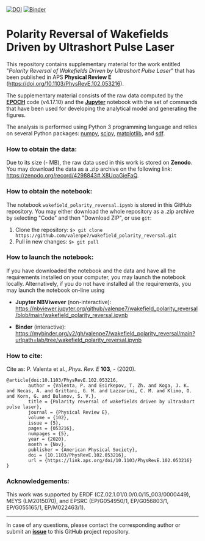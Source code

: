 [![DOI](https://zenodo.org/badge/DOI/10.1103/PhysRevE.102.053216.svg)](https://doi.org/10.1103/PhysRevE.102.053216)
[![Binder](https://mybinder.org/badge_logo.svg)](https://mybinder.org/v2/gh/valenpe7/wakefield_polarity_reversal/main?urlpath=lab/tree/wakefield_polarity_reversal.ipynb)

# Polarity Reversal of Wakefields Driven by Ultrashort Pulse Laser

This repository contains supplementary material for the work entitled "*Polarity Reversal of Wakefields Driven by Ultrashort Pulse Laser*" that has been published in APS **Physical Review E** (https://doi.org/10.1103/PhysRevE.102.053216).

The supplementary material consists of the raw data computed by the **[EPOCH](https://cfsa-pmw.warwick.ac.uk/EPOCH)** code (v4.17.10) and the **[Jupyter](https://jupyter.org/)** notebook with the set of commands that have been used for developing the analytical model and generating the figures.

The analysis is performed using Python 3 programming language and relies on several Python packages: [numpy](https://github.com/numpy/numpy), [scipy](https://github.com/scipy/scipy), [matplotlib](https://github.com/matplotlib/matplotlib), and [sdf](https://github.com/keithbennett/SDF).

### How to obtain the data:

Due to its size (- MB), the raw data used in this work is stored on **Zenodo**. You may download the data as a .zip archive on the following link: https://zenodo.org/record/4298843#.X8UqaGieFaQ.

### How to obtain the notebook:

The notebook `wakefield_polarity_reversal.ipynb` is stored in this GitHub repository. You may either download the whole repository as a .zip archive by selecting "Code" and then "Download ZIP", or use `git`:

1. Clone the repository: ``` $> git clone https://github.com/valenpe7/wakefield_polarity_reversal.git ```
2. Pull in new changes: ``` $> git pull ```

### How to launch the notebook:

If you have downloaded the notebook and the data and have all the requirements installed on your computer, you may launch the notebook locally. Alternatively, if you do not have installed all the requirements, you may launch the notebook on-line using
* **Jupyter NBViwever** (non-interactive): https://nbviewer.jupyter.org/github/valenpe7/wakefield_polarity_reversal/blob/main/wakefield_polarity_reversal.ipynb

* **Binder** (interactive): https://mybinder.org/v2/gh/valenpe7/wakefield_polarity_reversal/main?urlpath=lab/tree/wakefield_polarity_reversal.ipynb

### How to cite:

Cite as: P. Valenta et al., *Phys. Rev. E* **103**, - (2020).
```
@article{doi:10.1103/PhysRevE.102.053216,
        author = {Valenta, P. and Esirkepov, T. Zh. and Koga, J. K. and Necas, A. and Grittani, G. M. and Lazzarini, C. M. and Klimo, O. and Korn, G. and Bulanov, S. V.},
        title = {Polarity reversal of wakefields driven by ultrashort pulse laser},
        journal = {Physical Review E},
        volume = {102},
        issue = {5},
        pages = {053216},
        numpages = {5},
        year = {2020},
        month = {Nov},
        publisher = {American Physical Society},
        doi = {10.1103/PhysRevE.102.053216},
        url = {https://link.aps.org/doi/10.1103/PhysRevE.102.053216}
}
```

### Acknowledgements:

This work was supported by ERDF (CZ.02.1.01/0.0/0.0/15_003/0000449), MEYS (LM2015070), and EPSRC (EP/G054950/1, EP/G056803/1, EP/G055165/1, EP/M022463/1).

---

In case of any questions, please contact the corresponding author or submit an **[issue](https://github.com/valenpe7/wakefield_polarity_reversal/issues)** to this GitHub project repository.
